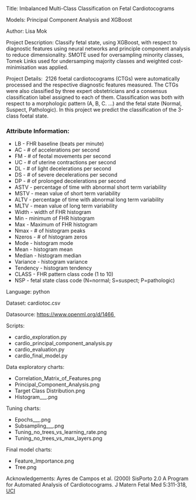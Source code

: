 Title: Imbalanced Multi-Class Classification on Fetal Cardiotocograms

Models: Principal Component Analysis and XGBoost

Author: Lisa Mok

Project Description: Classify fetal state, using XGBoost, with respect to diagnostic features using neural networks and principle component analysis to reduce dimensionality. SMOTE used for oversampling minority classes, Tomek Links used for undersamping majority classes and weighted cost-minimisation was applied.

Project Details: 
2126 foetal cardiotocograms (CTGs) were automatically processed and the respective diagnostic features measured. The CTGs were also classified by three expert obstetricians and a consensus classification label assigned to each of them. Classification was both with respect to a morphologic pattern (A, B, C. ...) and the fetal state (Normal, Suspect, Pathologic). In this project we predict the classification of the  3-class foetal state.

### Attribute Information:
- LB - FHR baseline (beats per minute)
- AC - # of accelerations per second 
- FM - # of feotal movements per second 
- UC - # of uterine contractions per second
- DL - # of light decelerations per second
- DS - # of severe decelerations per second
- DP - # of prolonged decelerations per second
- ASTV - percentage of time with abnormal short term variability
- MSTV - mean value of short term variability
- ALTV - percentage of time with abnormal long term variability
- MLTV - mean value of long term variability
- Width - width of FHR histogram
- Min - minimum of FHR histogram
- Max - Maximum of FHR histogram
- Nmax - # of histogram peaks
- Nzeros - # of histogram zeros
- Mode - histogram mode
- Mean - histogram mean
- Median - histogram median
- Variance - histogram variance
- Tendency - histogram tendency
- CLASS - FHR pattern class code (1 to 10)
- NSP - fetal state class code (N=normal; S=suspect; P=pathologic)

Language: python

Dataset: cardiotoc.csv

Datasource: https://www.openml.org/d/1466 

Scripts: 
- cardio_exploration.py
- cardio_principal_component_analysis.py
- cardio_evaluation.py
- cardio_final_model.py

Data exploratory charts:
- Correlation_Matrix_of_Features.png
- Principal_Component_Analysis.png
- Target Class Distribution.png
- Histogram___.png

Tuning charts: 
- Epochs___.png
- Subsampling___.png
- Tuning_no_trees_vs_learning_rate.png
- Tuning_no_trees_vs_max_layers.png

Final model charts:
- Feature_Importance.png
- Tree.png


Acknowledgements: Ayres de Campos et al. (2000) SisPorto 2.0 A Program for Automated Analysis of Cardiotocograms. J Matern Fetal Med 5:311-318, [UCI](https://archive.ics.uci.edu/ml/citation_policy.html)
